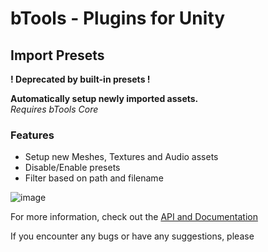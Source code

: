 # **bTools - Plugins for Unity**  
## Import Presets

**! Deprecated by built-in presets !**

**Automatically setup newly imported assets.**  
*Requires bTools Core*

### Features
- Setup new Meshes, Textures and Audio assets
- Disable/Enable presets
- Filter based on path and filename

![image](https://i.imgur.com/inBM9Zo.png)

For more information, check out the [API and Documentation](https://blobinet.github.io/bTools/)

If you encounter any bugs or have any suggestions, please 
